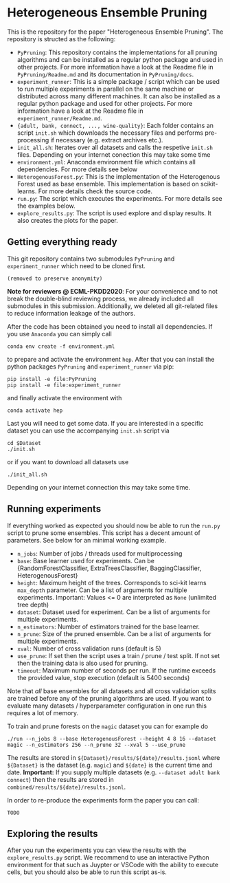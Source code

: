 # Heterogeneous Ensemble Pruning

This is the repository for the paper "Heterogeneous Ensemble Pruning". The repository is structed as the following:

- `PyPruning`: This repository contains the implementations for all pruning algorithms and can be installed as a regular python package and used in other projects. For more information have a look at the Readme file in `PyPruning/Readme.md` and its documentation in `PyPruning/docs`.
- `experiment_runner`: This is a simple package / script which can be used to run multiple experiments in parallel on the same machine or distributed across many different machines. It can also be installed as a regular python package and used for other projects. For more information have a look at the Readme file in `experiment_runner/Readme.md`.
- `{adult, bank, connect, ..., wine-quality}`: Each folder contains an script `init.sh` which downloads the necessary files and performs pre-processing if necessary (e.g. extract archives etc.). 
- `init_all.sh`: Iterates over all datasets and calls the respetive `init.sh` files. Depending on your internet conection this may take some time
- `environment.yml`: Anaconda environment file which contains all dependencies. For more details see below
- `HeterogenousForest.py`: This is the implementation of the Heterogenous Forest used as base ensemble. This implementation is based on scikit-learns. For more details check the source code.
- `run.py`: The script which executes the experiments. For more details see the examples below.
- `explore_results.py`: The script is used explore and display results. It also creates the plots for the paper.

## Getting everything ready

This git repository contains two submodules `PyPruning` and `experiment_runner` which need to be cloned first. 

    (removed to preserve anonymity)

**Note for reviewers @ ECML-PKDD2020**: For your convenience and to not break the double-blind reviewing process, we already included all submodules in this submission. Additionally, we deleted all git-related files to reduce information leakage of the authors.

After the code has been obtained you need to install all dependencies. If you use `Anaconda` you can simply call

    conda env create -f environment.yml

to prepare and activate the environment `hep`. After that you can install the python packages `PyPruning` and `experiment_runner` via pip:

    pip install -e file:PyPruning
    pip install -e file:experiment_runner

and finally activate the environment with

    conda activate hep

Last you will need to get some data. If you are interested in a specific dataset you can use the accompanying `init.sh` script via

    cd $Dataset
    ./init.sh

or if you want to download all datasets use

    ./init_all.sh

Depending on your internet connection this may take some time.

## Running experiments

If everything worked as expected you should now be able to run the `run.py` script to prune some ensembles. This script has a decent amount of parameters. See below for an minimal working example.

- `n_jobs`: Number of jobs / threads used for multiprocessing
- `base`: Base learner used for experiments. Can be {RandomForestClassifier, ExtraTreesClassifier, BaggingClassifier, HeterogenousForest}
- `height`: Maximum height of the trees. Corresponds to sci-kit learns `max_depth` parameter. Can be a list of arguments for multiple experiments. Important: Values <= 0 are interpreted as `None` (unlimited tree depth)
- `dataset`: Dataset used for experiment. Can be a list of arguments for multiple experiments. 
- `n_estimators`: Number of estimators trained for the base learner.
- `n_prune`: Size of the pruned ensemble. Can be a list of arguments for multiple experiments. 
- `xval`: Number of cross validation runs (default is 5)
- `use_prune`: If set then the script uses a train / prune / test split. If not set then the training data is also used for pruning.
- `timeout`: Maximum number of seconds per run. If the runtime exceeds the provided value, stop execution (default is 5400 seconds)

Note that _all_ base ensembles for all datasets and all cross validation splits are trained before any of the pruning algorithms are used. If you want to evaluate many datasets / hyperparameter configuration in one run this requires a lot of memory. 

To train and prune forests on the `magic` dataset you can for example do

    ./run --n_jobs 8 --base HeterogenousForest --height 4 8 16 --dataset magic --n_estimators 256 --n_prune 32 --xval 5 --use_prune

The results are stored in `${Dataset}/results/${date}/results.jsonl` where `${Dataset}` is the dataset (e.g. `magic`) and `${date}` is the current time and date. **Important:** If you supply multiple datasets (e.g. `--dataset adult bank connect`) then the results are stored in `combined/results/${date}/results.jsonl`.

In order to re-produce the experiments form the paper you can call:

    TODO

## Exploring the results

After you run the experiments you can view the results with the `explore_results.py` script. We recommend to use an interactive Python environment for that such as Juypter or VSCode with the ability to execute cells, but you should also be able to run this script as-is.
